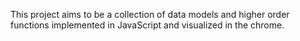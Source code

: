 This project aims to be a collection of data models and higher order functions implemented in JavaScript and visualized in the chrome.